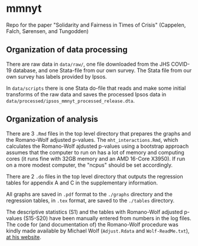 # mmnyt
Repo for the paper "Solidarity and Fairness in Times of Crisis" (Cappelen, Falch, Sørensen, and Tungodden)


## Organization of data processing
There are raw data in `data/raw/`, one file downloaded from the JHS
COVID-19 database, and one Stata-file from our own survey. 
The Stata file from our own survey has labels provided by Ipsos.

In `data/scripts` there is one Stata do-file that reads and make
some initial transforms of the raw data and saves the processed
Ipsos data in `data/processed/ipsos_mmnyt_processed_release.dta`. 

## Organization of analysis
There are 3 `.Rmd` files in the top level directory that prepares the
graphs and the Romano-Wolf adjusted p-values. The
`mht_interactions.Rmd`, which calculates the Romano-Wolf ajdusted
p-values using a bootstrap approach assumes that the computer to run on
has a lot of memory and computing cores (it runs fine with 32GB memory
and an AMD 16-Core X3950). If run on a more modest computer, the
"ncpus" should be set accordingly.

There are 2 `.do` files in the top level directory that outputs
the regression tables for appendix A and C in the supplementary
information. 

All graphs are saved in `.pdf` format to the `./graphs` directory and
the regression tables, in `.tex` format, are saved to the `./tables`
directory. 

The descriptive statistics (S1) and the tables with Romano-Wolf
adjusted p-values (S15-S20) have been manually entered from numbers in
the log files. The code for (and documentation of) the Romano-Wolf
procedure was kindly made available by Michael Wolf (`Adjust.Rdata`
and `Wolf-ReadMe.txt`), [at his website](https://www.econ.uzh.ch/dam/jcr:41da043f-96a2-43b9-9264-da24e6b66dc0/Adjust_R_code.zip).



